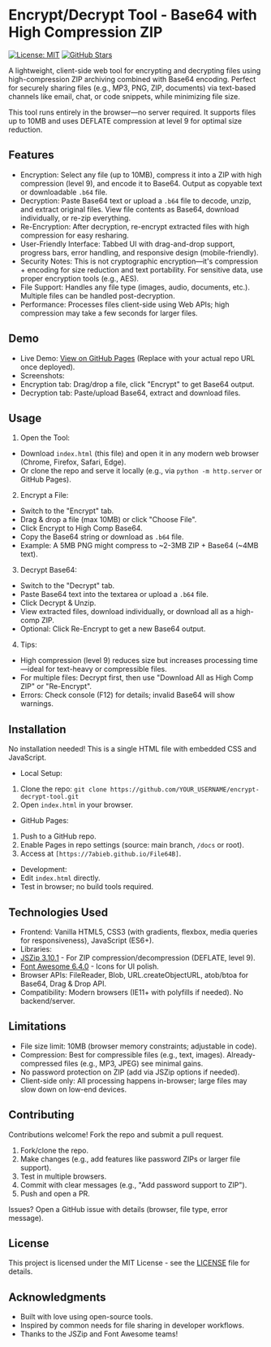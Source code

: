 # Encrypt/Decrypt Tool - Base64 with High Compression ZIP

[![License: MIT](https://img.shields.io/badge/License-MIT-yellow.svg)](https://opensource.org/licenses/MIT)
[![GitHub Stars](https://img.shields.io/github/stars/YOUR_USERNAME/encrypt-decrypt-tool?style=social)](https://github.com/YOUR_USERNAME/encrypt-decrypt-tool)

A lightweight, client-side web tool for encrypting and decrypting files using high-compression ZIP archiving combined with Base64 encoding. Perfect for securely sharing files (e.g., MP3, PNG, ZIP, documents) via text-based channels like email, chat, or code snippets, while minimizing file size.

This tool runs entirely in the browser—no server required. It supports files up to 10MB and uses DEFLATE compression at level 9 for optimal size reduction.

## Features

- Encryption: Select any file (up to 10MB), compress it into a ZIP with high compression (level 9), and encode it to Base64. Output as copyable text or downloadable `.b64` file.
- Decryption: Paste Base64 text or upload a `.b64` file to decode, unzip, and extract original files. View file contents as Base64, download individually, or re-zip everything.
- Re-Encryption: After decryption, re-encrypt extracted files with high compression for easy resharing.
- User-Friendly Interface: Tabbed UI with drag-and-drop support, progress bars, error handling, and responsive design (mobile-friendly).
- Security Notes: This is not cryptographic encryption—it's compression + encoding for size reduction and text portability. For sensitive data, use proper encryption tools (e.g., AES).
- File Support: Handles any file type (images, audio, documents, etc.). Multiple files can be handled post-decryption.
- Performance: Processes files client-side using Web APIs; high compression may take a few seconds for larger files.

## Demo

- Live Demo: [View on GitHub Pages](https://7abieb.github.io/File64B/) (Replace with your actual repo URL once deployed).
- Screenshots:
- Encryption tab: Drag/drop a file, click "Encrypt" to get Base64 output.
- Decryption tab: Paste/upload Base64, extract and download files.

## Usage

1. Open the Tool:
- Download `index.html` (this file) and open it in any modern web browser (Chrome, Firefox, Safari, Edge).
- Or clone the repo and serve it locally (e.g., via `python -m http.server` or GitHub Pages).

2. Encrypt a File:
- Switch to the "Encrypt" tab.
- Drag & drop a file (max 10MB) or click "Choose File".
- Click Encrypt to High Comp Base64.
- Copy the Base64 string or download as `.b64` file.
- Example: A 5MB PNG might compress to ~2-3MB ZIP + Base64 (~4MB text).

3. Decrypt Base64:
- Switch to the "Decrypt" tab.
- Paste Base64 text into the textarea or upload a `.b64` file.
- Click Decrypt & Unzip.
- View extracted files, download individually, or download all as a high-comp ZIP.
- Optional: Click Re-Encrypt to get a new Base64 output.

4. Tips:
- High compression (level 9) reduces size but increases processing time—ideal for text-heavy or compressible files.
- For multiple files: Decrypt first, then use "Download All as High Comp ZIP" or "Re-Encrypt".
- Errors: Check console (F12) for details; invalid Base64 will show warnings.

## Installation

No installation needed! This is a single HTML file with embedded CSS and JavaScript.

- Local Setup:
1. Clone the repo: `git clone https://github.com/YOUR_USERNAME/encrypt-decrypt-tool.git`
2. Open `index.html` in your browser.

- GitHub Pages:
1. Push to a GitHub repo.
2. Enable Pages in repo settings (source: main branch, `/docs` or root).
3. Access at `[https://7abieb.github.io/File64B]`.

- Development:
- Edit `index.html` directly.
- Test in browser; no build tools required.

## Technologies Used

- Frontend: Vanilla HTML5, CSS3 (with gradients, flexbox, media queries for responsiveness), JavaScript (ES6+).
- Libraries:
- [JSZip 3.10.1](https://stuk.github.io/jszip/) - For ZIP compression/decompression (DEFLATE, level 9).
- [Font Awesome 6.4.0](https://fontawesome.com/) - Icons for UI polish.
- Browser APIs: FileReader, Blob, URL.createObjectURL, atob/btoa for Base64, Drag & Drop API.
- Compatibility: Modern browsers (IE11+ with polyfills if needed). No backend/server.

## Limitations

- File size limit: 10MB (browser memory constraints; adjustable in code).
- Compression: Best for compressible files (e.g., text, images). Already-compressed files (e.g., MP3, JPEG) see minimal gains.
- No password protection on ZIP (add via JSZip options if needed).
- Client-side only: All processing happens in-browser; large files may slow down on low-end devices.

## Contributing

Contributions welcome! Fork the repo and submit a pull request.

1. Fork/clone the repo.
2. Make changes (e.g., add features like password ZIPs or larger file support).
3. Test in multiple browsers.
4. Commit with clear messages (e.g., "Add password support to ZIP").
5. Push and open a PR.

Issues? Open a GitHub issue with details (browser, file type, error message).

## License

This project is licensed under the MIT License - see the [LICENSE](LICENSE) file for details.

## Acknowledgments

- Built with love using open-source tools.
- Inspired by common needs for file sharing in developer workflows.
- Thanks to the JSZip and Font Awesome teams!

